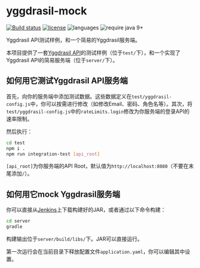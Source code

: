 # yggdrasil-mock
[![Build status](https://img.shields.io/travis/to2mbn/yggdrasil-mock.svg?style=flat-square)](https://travis-ci.org/to2mbn/yggdrasil-mock)
[![license](https://img.shields.io/github/license/to2mbn/yggdrasil-mock.svg?style=flat-square)](https://github.com/to2mbn/yggdrasil-mock/blob/master/LICENSE)
![languages](https://img.shields.io/badge/languages-javascript,_java-yellow.svg?style=flat-square)
![require java 9+](https://img.shields.io/badge/require_java-9+-orange.svg?style=flat-square)

Yggdrasil API测试样例，和一个简易的Yggdrasil服务端。

本项目提供了一套[Yggdrasil API](https://github.com/to2mbn/authlib-injector/wiki/Yggdrasil%E6%9C%8D%E5%8A%A1%E7%AB%AF%E6%8A%80%E6%9C%AF%E8%A7%84%E8%8C%83)的测试样例（位于`test/`下），和一个实现了Yggdrasil API的简易服务端（位于`server/`下）。

## 如何用它测试Yggdrasil API服务端
首先，向你的服务端中添加测试数据。这些数据定义在`test/yggdrasil-config.js`中，你可以按需进行修改（如修改Email、密码、角色名等）。其次，将`test/yggdrasil-config.js`中的`rateLimits.login`修改为你服务端的登录API的速率限制。

然后执行：
```bash
cd test
npm i .
npm run integration-test [api_root]
```

`[api_root]`为你服务端的API Root，默认值为`http://localhost:8080`（不要在末尾添加`/`）。

## 如何用它mock Yggdrasil服务端
你可以直接从[Jenkins](https://ci.to2mbn.org/job/yggdrasil-mock/)上下载构建好的JAR，或者通过以下命令构建：
```bash
cd server
gradle
```

构建输出位于`server/build/libs/`下。JAR可以直接运行。

第一次运行会在当前目录下释放配置文件`application.yaml`，你可以编辑其中设置。

